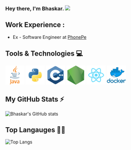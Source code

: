 ### Hey there, I'm Bhaskar. <img src="https://media.giphy.com/media/hvRJCLFzcasrR4ia7z/giphy.gif" width="25px">

## Work Experience :

* Ex - Software Engineer at [PhonePe](https://www.phonepe.com/)

## Tools & Technologies :computer:

<code><img height="60" src="https://raw.githubusercontent.com/github/explore/80688e429a7d4ef2fca1e82350fe8e3517d3494d/topics/java/java.png"></code>
<code><img height="60" src="https://raw.githubusercontent.com/github/explore/80688e429a7d4ef2fca1e82350fe8e3517d3494d/topics/python/python.png"></code>
<code><img height="60" src="https://raw.githubusercontent.com/github/explore/80688e429a7d4ef2fca1e82350fe8e3517d3494d/topics/cpp/cpp.png"></code>
<code><img height="60" src="https://raw.githubusercontent.com/github/explore/80688e429a7d4ef2fca1e82350fe8e3517d3494d/topics/nodejs/nodejs.png"></code>
<code><img height="60" src="https://raw.githubusercontent.com/github/explore/80688e429a7d4ef2fca1e82350fe8e3517d3494d/topics/react/react.png"></code>
<code><img height="60" src="https://raw.githubusercontent.com/github/explore/80688e429a7d4ef2fca1e82350fe8e3517d3494d/topics/docker/docker.png"></code>

## My GitHub Stats ⚡

![Bhaskar's GitHub stats](https://github-readme-stats.vercel.app/api?username=bhaskarkr&show_icons=true&count_private=true&show_icons=true&include_all_commits=true)

## Top Langauges 👩‍💻
 
![Top Langs](https://github-readme-stats.vercel.app/api/top-langs/?username=bhaskarkr&hide=TeX&layout=compact)
